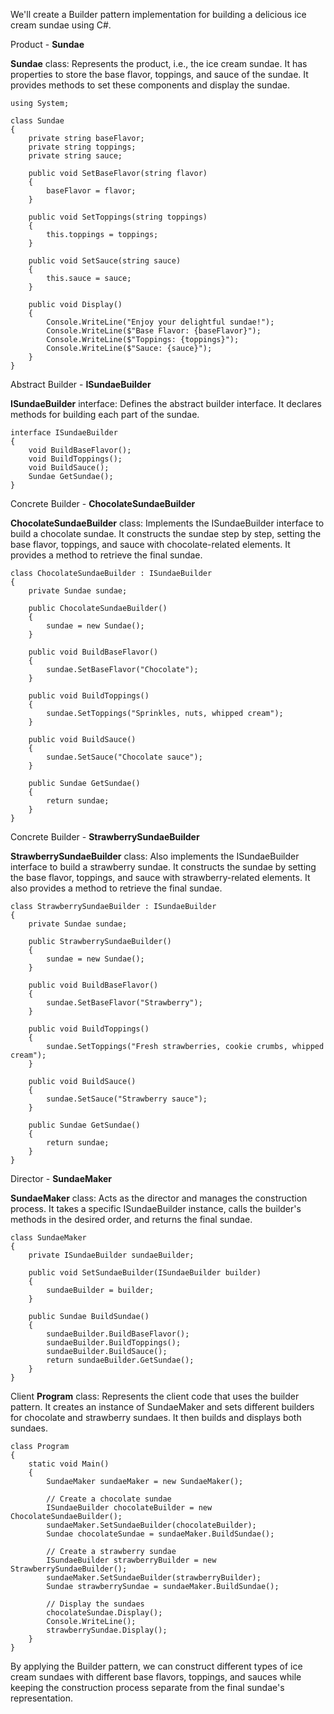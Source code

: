
We'll create a Builder pattern implementation for building a delicious ice cream sundae using C#.

Product - **Sundae**

**Sundae** class: Represents the product, i.e., the ice cream sundae. It has properties to store the base flavor, toppings, and sauce of the sundae. It provides methods to set these components and display the sundae.

```
using System;

class Sundae
{
    private string baseFlavor;
    private string toppings;
    private string sauce;

    public void SetBaseFlavor(string flavor)
    {
        baseFlavor = flavor;
    }

    public void SetToppings(string toppings)
    {
        this.toppings = toppings;
    }

    public void SetSauce(string sauce)
    {
        this.sauce = sauce;
    }

    public void Display()
    {
        Console.WriteLine("Enjoy your delightful sundae!");
        Console.WriteLine($"Base Flavor: {baseFlavor}");
        Console.WriteLine($"Toppings: {toppings}");
        Console.WriteLine($"Sauce: {sauce}");
    }
}
```

Abstract Builder - **ISundaeBuilder**

**ISundaeBuilder** interface: Defines the abstract builder interface. It declares methods for building each part of the sundae.

```
interface ISundaeBuilder
{
    void BuildBaseFlavor();
    void BuildToppings();
    void BuildSauce();
    Sundae GetSundae();
}
```

Concrete Builder - **ChocolateSundaeBuilder**

**ChocolateSundaeBuilder** class: Implements the ISundaeBuilder interface to build a chocolate sundae. 
It constructs the sundae step by step, setting the base flavor, toppings, and sauce with chocolate-related elements. 
It provides a method to retrieve the final sundae.
```
class ChocolateSundaeBuilder : ISundaeBuilder
{
    private Sundae sundae;

    public ChocolateSundaeBuilder()
    {
        sundae = new Sundae();
    }

    public void BuildBaseFlavor()
    {
        sundae.SetBaseFlavor("Chocolate");
    }

    public void BuildToppings()
    {
        sundae.SetToppings("Sprinkles, nuts, whipped cream");
    }

    public void BuildSauce()
    {
        sundae.SetSauce("Chocolate sauce");
    }

    public Sundae GetSundae()
    {
        return sundae;
    }
}
```

Concrete Builder - **StrawberrySundaeBuilder**

**StrawberrySundaeBuilder** class: Also implements the ISundaeBuilder interface to build a strawberry sundae. 
It constructs the sundae by setting the base flavor, toppings, and sauce with strawberry-related elements. 
It also provides a method to retrieve the final sundae.
```
class StrawberrySundaeBuilder : ISundaeBuilder
{
    private Sundae sundae;

    public StrawberrySundaeBuilder()
    {
        sundae = new Sundae();
    }

    public void BuildBaseFlavor()
    {
        sundae.SetBaseFlavor("Strawberry");
    }

    public void BuildToppings()
    {
        sundae.SetToppings("Fresh strawberries, cookie crumbs, whipped cream");
    }

    public void BuildSauce()
    {
        sundae.SetSauce("Strawberry sauce");
    }

    public Sundae GetSundae()
    {
        return sundae;
    }
}
```

Director - **SundaeMaker**

**SundaeMaker** class: Acts as the director and manages the construction process. 
It takes a specific ISundaeBuilder instance, calls the builder's methods in the desired order, and returns the final sundae.

```
class SundaeMaker
{
    private ISundaeBuilder sundaeBuilder;

    public void SetSundaeBuilder(ISundaeBuilder builder)
    {
        sundaeBuilder = builder;
    }

    public Sundae BuildSundae()
    {
        sundaeBuilder.BuildBaseFlavor();
        sundaeBuilder.BuildToppings();
        sundaeBuilder.BuildSauce();
        return sundaeBuilder.GetSundae();
    }
}
```

Client
**Program** class: Represents the client code that uses the builder pattern. 
It creates an instance of SundaeMaker and sets different builders for chocolate and strawberry sundaes. 
It then builds and displays both sundaes.
```
class Program
{
    static void Main()
    {
        SundaeMaker sundaeMaker = new SundaeMaker();

        // Create a chocolate sundae
        ISundaeBuilder chocolateBuilder = new ChocolateSundaeBuilder();
        sundaeMaker.SetSundaeBuilder(chocolateBuilder);
        Sundae chocolateSundae = sundaeMaker.BuildSundae();

        // Create a strawberry sundae
        ISundaeBuilder strawberryBuilder = new StrawberrySundaeBuilder();
        sundaeMaker.SetSundaeBuilder(strawberryBuilder);
        Sundae strawberrySundae = sundaeMaker.BuildSundae();

        // Display the sundaes
        chocolateSundae.Display();
        Console.WriteLine();
        strawberrySundae.Display();
    }
}
```

By applying the Builder pattern, we can construct different types of ice cream sundaes with different base flavors, toppings, and sauces while keeping the construction process separate from the final sundae's representation.

